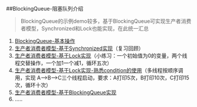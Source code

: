 ##BlockingQueue-阻塞队列介绍
>
> BlockingQueue的示例demo较多，基于BlockingQueue可实现生产者消费者模型，Synchronized和Lock也能实现，在此统一汇总
>
1. [BlockingQueue-基本操作](../src/main/java/pers/liangshan/demos/juc/BlockingQueueDemo.java) 
2. [生产者消费者模型-基于Synchronized实现](../src/main/java/pers/liangshan/demos/juc/ProdCousumerDemoSync.java)（复习回顾）
3. [生产者消费者模型-基于Lock实现](../src/main/java/pers/liangshan/demos/juc/ProdCousumerDemoLock.java)（小练习：一个初始值为0的变量，两个线程交替操作，一个加1一个减1，循环五次）
4. [生产者消费者模型-基于Lock实现-熟悉condition的使用](../src/main/java/pers/liangshan/demos/juc/LockCondationDemo.java)（多线程按顺序调用，实现 A-->B-->C三个线程启动，要求：A打印5次，B打印10次，C打印15次，循环十次）
5. [生产者消费者模型-基于BlockingQueue实现](../src/main/java/pers/liangshan/demos/juc/ProdCousumerDemoBlockingQueue.java)
6. .....